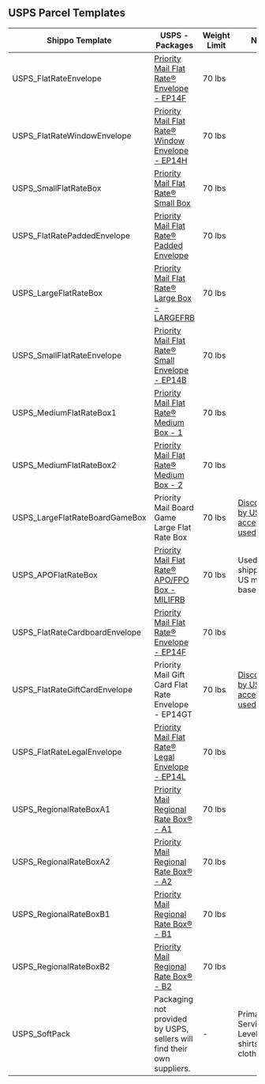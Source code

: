 ## USPS Parcel Templates
| Shippo Template                | USPS - Packages                                                        | Weight Limit | Notes                                         |   |
|--------------------------------|------------------------------------------------------------------------|--------|-----------------------------------------------|---|
| USPS_FlatRateEnvelope          | [Priority Mail Flat Rate® Envelope - EP14F](https://www.google.com/url?sa=t&rct=j&q=&esrc=s&source=web&cd=&ved=2ahUKEwi-_4qHhav5AhUBEFkFHdQbAcQQFnoECA0QAQ&url=https%3A%2F%2Fstore.usps.com%2Fstore%2Fproduct%2Fshipping-supplies%2Fpriority-mail-flat-rate-envelope-P_EP_14_F&usg=AOvVaw2aHwkXMkvOZkeJeDQK_VcO)                              | 70 lbs |                                               |   |
| USPS_FlatRateWindowEnvelope    | [Priority Mail Flat Rate® Window Envelope - EP14H](https://www.google.com/url?sa=t&rct=j&q=&esrc=s&source=web&cd=&ved=2ahUKEwif7uSShav5AhUaEVkFHXIcAx8QFnoECAcQAQ&url=https%3A%2F%2Fstore.usps.com%2Fstore%2Fproduct%2Fshipping-supplies%2Fpriority-mail-flat-rate-window-envelope-P_EP_14_H&usg=AOvVaw0CjPB-hIqB5qSyHeck7yzy)                       | 70 lbs |                                               |   |
| USPS_SmallFlatRateBox         | [Priority Mail Flat Rate® Small Box](https://store.usps.com/store/product/shipping-supplies/priority-mail-flat-rate-small-box-P_SMALL_FRB)                                     | 70 lbs |                                               |   |
| USPS_FlatRatePaddedEnvelope    | [Priority Mail Flat Rate® Padded Envelope](https://www.google.com/url?sa=t&rct=j&q=&esrc=s&source=web&cd=&ved=2ahUKEwibw6Srhav5AhXWGVkFHSIbBBYQFnoECBUQAQ&url=https%3A%2F%2Fstore.usps.com%2Fstore%2Fproduct%2Fshipping-supplies%2Fpriority-mail-flat-rate-padded-envelope-P_EP14PE&usg=AOvVaw0s_9uiOOPup2V_A5b1R6mA)                               | 70 lbs |                                               |   |
| USPS_LargeFlatRateBox          | [Priority Mail Flat Rate® Large Box - LARGEFRB](https://store.usps.com/store/product/shipping-supplies/priority-mail-flat-rate-large-box-P_LARGE_FRB)                          | 70 lbs |                                               |   |
| USPS_SmallFlatRateEnvelope     | [Priority Mail Flat Rate® Small Envelope - EP14B](https://www.google.com/url?sa=t&rct=j&q=&esrc=s&source=web&cd=&ved=2ahUKEwiLi9C-hav5AhVYFlkFHXcxBI8QFnoECBgQAQ&url=https%3A%2F%2Fstore.usps.com%2Fstore%2Fproduct%2Fshipping-supplies%2Fpriority-mail-flat-rate-small-envelope-P_EP_14_B&usg=AOvVaw2AuQ0r-i7FvTDn8Yi8Xaab)                        | 70 lbs |                                               |   |
| USPS_MediumFlatRateBox1        | [Priority Mail Flat Rate® Medium Box - 1](https://store.usps.com/store/product/shipping-supplies/priority-mail-flat-rate-medium-box-1-P_O_FRB1)                                | 70 lbs |                                               |   |
| USPS_MediumFlatRateBox2        | [Priority Mail Flat Rate® Medium Box - 2](https://www.google.com/url?sa=t&rct=j&q=&esrc=s&source=web&cd=&ved=2ahUKEwiugeXPhav5AhXVM1kFHVB7DcAQFnoECA4QAQ&url=https%3A%2F%2Fstore.usps.com%2Fstore%2Fproduct%2Fshipping-supplies%2Fpriority-mail-flat-rate-medium-box-2-P_O_FRB2&usg=AOvVaw27vTXPwxKrRqShoSWC2zob)                               | 70 lbs |                                               |   |
| USPS_LargeFlatRateBoardGameBox | Priority Mail Board Game Large Flat Rate Box                           | 70 lbs |           [Discontinued by USPS but accepted if used](https://about.usps.com/postal-bulletin/2022/pb22592/html/updt_002.htm)                                    |   |
| USPS_APOFlatRateBox            | [Priority Mail Flat Rate® APO/FPO Box - MILIFRB](https://www.google.com/url?sa=t&rct=j&q=&esrc=s&source=web&cd=&ved=2ahUKEwjVhPCBhqv5AhXNGVkFHVnHAbkQFnoECAoQAQ&url=https%3A%2F%2Fstore.usps.com%2Fstore%2Fproduct%2Fshipping-supplies%2Fpriority-mail-flat-rate-apofpo-box-P_MILI_FRB&usg=AOvVaw2hxHClmFXvP91MIeVmq8CK)                         | 70 lbs | Used for shipping to US military bases        |   |
| USPS_FlatRateCardboardEnvelope | [Priority Mail Flat Rate® Envelope - EP14F](https://www.google.com/url?sa=t&rct=j&q=&esrc=s&source=web&cd=&ved=2ahUKEwi-_4qHhav5AhUBEFkFHdQbAcQQFnoECA0QAQ&url=https%3A%2F%2Fstore.usps.com%2Fstore%2Fproduct%2Fshipping-supplies%2Fpriority-mail-flat-rate-envelope-P_EP_14_F&usg=AOvVaw2aHwkXMkvOZkeJeDQK_VcO)                              | 70 lbs |                                               |   |
| USPS_FlatRateGiftCardEnvelope  | Priority Mail Gift Card Flat Rate Envelope - EP14GT                    | 70 lbs |    [Discontinued by USPS but accepted if used](https://about.usps.com/postal-bulletin/2021/pb22580/html/info_007.htm)                                           |   |
| USPS_FlatRateLegalEnvelope     | [Priority Mail Flat Rate® Legal Envelope - EP14L](https://store.usps.com/store/product/shipping-supplies/priority-mail-legal-flat-rate-envelope-ep14l-P_EP14L)                        | 70 lbs |                                               |   |
| USPS_RegionalRateBoxA1         | [Priority Mail Regional Rate Box® - A1](https://store.usps.com/store/product/shipping-supplies/priority-mail-regional-rate-box-a1-P_RRB_A1)                                  | 70 lbs |    |   |
| USPS_RegionalRateBoxA2         | [Priority Mail Regional Rate Box® - A2](https://store.usps.com/store/product/shipping-supplies/priority-mail-regional-rate-box-a2-P_RRB_A2)                                  | 70 lbs |    |   |
| USPS_RegionalRateBoxB1         | [Priority Mail Regional Rate Box® - B1](https://store.usps.com/store/product/shipping-supplies/priority-mail-regional-rate-box-b1-P_RRB_B1)                                  | 70 lbs |    |   |
| USPS_RegionalRateBoxB2         | [Priority Mail Regional Rate Box® - B2](https://store.usps.com/store/product/shipping-supplies/priority-mail-regional-rate-box-b2-P_RRB_B2)                                  | 70 lbs |    |   |
| USPS_SoftPack                  | Packaging not provided by USPS, sellers will find their own suppliers. | -      | Primary Service Level for shirts or clothing. |   |
